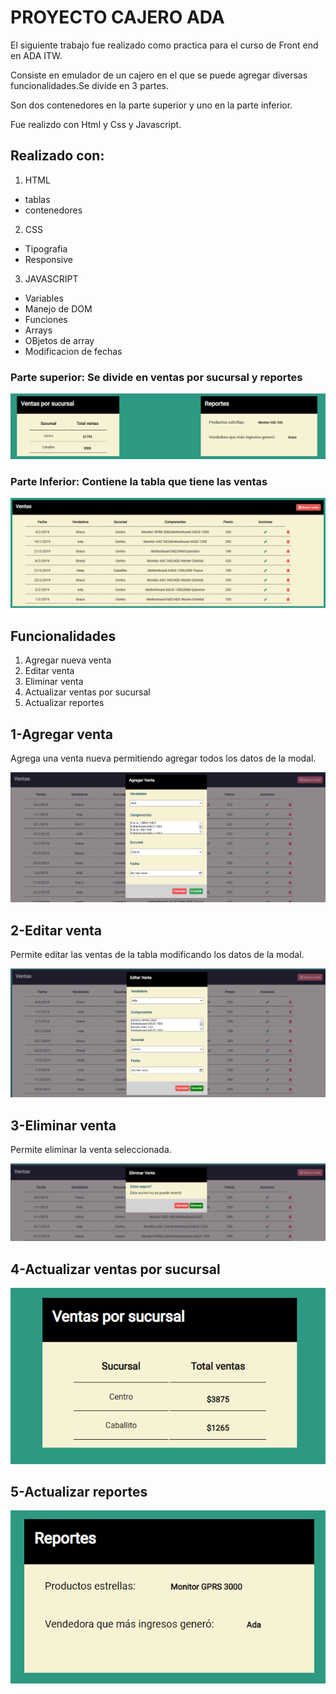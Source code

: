 # PROYECTO CAJERO ADA

El siguiente trabajo fue realizado como practica para el curso de Front end en ADA ITW. 

Consiste en emulador de un cajero en el que se puede agregar diversas funcionalidades.Se divide en 3 partes. 

Son dos contenedores en la parte superior y uno en la parte inferior. 

Fue realizdo con Html y Css y Javascript. 

## Realizado con:

1. HTML 
* tablas
* contenedores

2. CSS
* Tipografia
* Responsive

3. JAVASCRIPT
* Variables
* Manejo de DOM
* Funciones
* Arrays
* OBjetos de array
* Modificacion de fechas


###  Parte superior: Se divide en ventas por sucursal y reportes 

![GitHub Logo](img/superior.png)


###  Parte Inferior: Contiene la tabla que tiene las ventas

![GitHub Logo](img/tablaventas.png)

## Funcionalidades 

1. Agregar nueva venta 
2. Editar venta 
3. Eliminar venta 
4. Actualizar ventas por sucursal  
5. Actualizar reportes

## 1-Agregar venta  
Agrega una venta nueva permitiendo agregar todos los datos de la modal.

![GitHub Logo](img/modalagregarventa.png)

## 2-Editar venta
 Permite editar las ventas de la tabla modificando los datos de la modal.

![GitHub Logo](img/modaleditarventa.png)

## 3-Eliminar venta
Permite eliminar la venta seleccionada.

![GitHub Logo](img/modaleliminarventa.png)

## 4-Actualizar ventas por sucursal 

![GitHub Logo](img/actualizarventasporsucursal.png)

## 5-Actualizar reportes

![GitHub Logo](img/actualizareportes.png)

